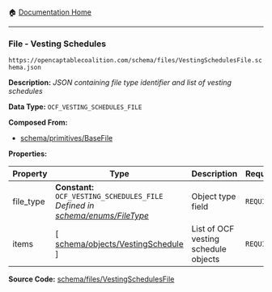 :house: [Documentation Home](/README.md)

---

### File - Vesting Schedules

`https://opencaptablecoalition.com/schema/files/VestingSchedulesFile.schema.json`

**Description:** _JSON containing file type identifier and list of vesting schedules_

**Data Type:** `OCF_VESTING_SCHEDULES_FILE`

**Composed From:**

- [schema/primitives/BaseFile](/docs/schema/primitives/BaseFile.md)

**Properties:**

| Property  | Type                                                                                                                | Description                          | Required   |
| --------- | ------------------------------------------------------------------------------------------------------------------- | ------------------------------------ | ---------- |
| file_type | **Constant:** `OCF_VESTING_SCHEDULES_FILE`</br>_Defined in [schema/enums/FileType](/docs/schema/enums/FileType.md)_ | Object type field                    | `REQUIRED` |
| items     | [ [schema/objects/VestingSchedule](/docs/schema/objects/VestingSchedule.md) ]                                       | List of OCF vesting schedule objects | `REQUIRED` |

**Source Code:** [schema/files/VestingSchedulesFile](/schema/files/VestingSchedulesFile.schema.json)
